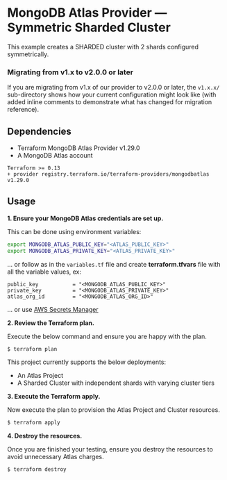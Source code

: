 # MongoDB Atlas Provider — Symmetric Sharded Cluster

This example creates a SHARDED cluster with 2 shards configured symmetrically.

### Migrating from v1.x to v2.0.0 or later
If you are migrating from v1.x of our provider to v2.0.0 or later, the `v1.x.x/` sub-directory shows how your current configuration might look like (with added inline comments to demonstrate what has changed for migration reference).

## Dependencies

* Terraform MongoDB Atlas Provider v1.29.0
* A MongoDB Atlas account 

```
Terraform >= 0.13
+ provider registry.terraform.io/terraform-providers/mongodbatlas v1.29.0
```


## Usage
**1\. Ensure your MongoDB Atlas credentials are set up.**

This can be done using environment variables:

```bash
export MONGODB_ATLAS_PUBLIC_KEY="<ATLAS_PUBLIC_KEY>"
export MONGODB_ATLAS_PRIVATE_KEY="<ATLAS_PRIVATE_KEY>"
```

... or follow as in the `variables.tf` file and create **terraform.tfvars** file with all the variable values, ex:
```
public_key           = "<MONGODB_ATLAS_PUBLIC_KEY>"
private_key          = "<MONGODB_ATLAS_PRIVATE_KEY>"
atlas_org_id         = "<MONGODB_ATLAS_ORG_ID>"
```

... or use [AWS Secrets Manager](https://registry.terraform.io/providers/mongodb/mongodbatlas/latest/docs#aws-secrets-manager)

**2\. Review the Terraform plan.**

Execute the below command and ensure you are happy with the plan.

``` bash
$ terraform plan
```
This project currently supports the below deployments:

- An Atlas Project
- A Sharded Cluster with independent shards with varying cluster tiers

**3\. Execute the Terraform apply.**

Now execute the plan to provision the Atlas Project and Cluster resources.

``` bash
$ terraform apply
```

**4\. Destroy the resources.**

Once you are finished your testing, ensure you destroy the resources to avoid unnecessary Atlas charges.

``` bash
$ terraform destroy
```
